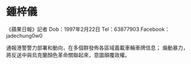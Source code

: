 # 鍾梓儀


《蘋果日報》記者
Dob：1997年2月22日
Tel：63877903
Facebook：jadechung0w0



通報港警警力部署和動向，在多個群發佈各區域義載車輛車牌信息；
煽動暴力，將反送中與烏克蘭顏色革命關聯起來，意圖顛覆政權。
